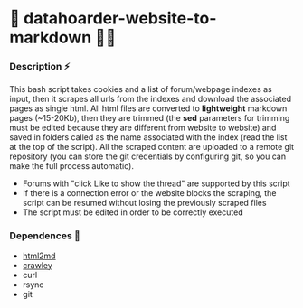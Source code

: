 # 💾 datahoarder-website-to-markdown 🏴‍☠️ 

### Description ⚡
This bash script takes cookies and a list of forum/webpage indexes as input, then it scrapes all urls from the indexes and download the associated pages as single html. All html files are converted to **lightweight** markdown pages (~15-20Kb), then they are trimmed (the **sed** parameters for trimming must be edited because they are different from website to website) and saved in folders called as the name associated with the index (read the list at the top of the script). All the scraped content are uploaded to a remote git repository (you can store the git credentials by configuring git, so you can make the full process automatic).
- Forums with "click Like to show the thread" are supported by this script
- If there is a connection error or the website blocks the scraping, the script can be resumed without losing the previously scraped files
- The script must be edited in order to be correctly executed

### Dependences 📜
- [html2md](https://github.com/suntong/html2md)
- [crawley](https://github.com/s0rg/crawley)
- curl
- rsync
- git
